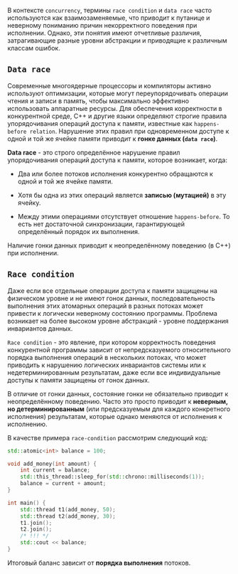 
В контексте `concurrency`, термины `race condition` и `data race` часто используются как взаимозаменяемые, что приводит к путанице и неверному пониманию причин некорректного поведения  при исполнении. Однако, эти понятия имеют отчетливые различия, затрагивающие разные уровни абстракции и приводящие к различным классам ошибок.

## `Data race`

Современные многоядерные процессоры и компиляторы активно используют оптимизации, которые могут переупорядочивать операции чтения и записи в память, чтобы максимально эффективно использовать аппаратные ресурсы. Для обеспечения корректности в конкурентной среде, С++ и другие языки определяют строгие правила упорядочивания операций доступа к памяти, известные как `happens-before relation`. Нарушение этих правил при одновременном доступе к одной и той же ячейке памяти приводит к **гонке данных (`data race`)**.

**Data race** - это строго определённое нарушение правил упорядочивания операций доступа к памяти, которое возникает, когда:

- Два или более потоков исполнения конкурентно обращаются к одной и той же ячейке памяти.

- Хотя бы одна из этих операций является **записью (мутацией)** в эту ячейку.

- Между этими операциями отсутствует отношение  `happens-before`. То есть нет достаточной синхронизации, гарантирующей определённый порядок их выполнения.

Наличие гонки данных приводит к неопределённому поведению (в C++) при исполнении.


## `Race condition`

Даже если все отдельные операции доступа к памяти защищены на физическом уровне и не имеют гонок данных, последовательность выполнения этих атомарных операций в разных потоках может привести к логически неверному состоянию программы. Проблема возникает на более высоком уровне абстракций - уровне поддержания инвариантов данных.

`Race condition` - это явление, при котором корректность поведения конкурентной программы зависит от непредсказуемого относительного порядка выполнения операций в нескольких потоках, что может приводить к нарушению логических инвариантов системы или к недетерминированным результатам, даже если все индивидуальные доступы к памяти защищены от гонок данных.

В отличие от гонки данных, состояние гонки не обязательно приводит к неопределённому поведению. Часто это просто приводит к **неверным, но детерминированным** (или предсказуемым для каждого конкретного исполнения) результатам, которые однако меняются от исполнения к исполнению.

В качестве примера `race-condition` рассмотрим следующий код:

``` C++
std::atomic<int> balance = 100;

void add_money(int amount) {
    int current = balance;
    std::this_thread::sleep_for(std::chrono::milliseconds(1));
    balance = current + amount;
}

int main() {
    std::thread t1(add_money, 50);
    std::thread t2(add_money, 30);
    t1.join();
    t2.join();
    /* !!! */
    std::cout << balance;
}
```

Итоговый баланс зависит от **порядка выполнения** потоков.